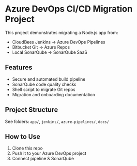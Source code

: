 # Azure DevOps CI/CD Migration Project

This project demonstrates migrating a Node.js app from:
- CloudBees Jenkins → Azure DevOps Pipelines
- Bitbucket Git → Azure Repos
- Local SonarQube → SonarQube SaaS

## Features
- Secure and automated build pipeline
- SonarQube code quality checks
- Shell script to migrate Git repos
- Migration and onboarding documentation

## Project Structure
See folders: `app/`, `jenkins/`, `azure-pipelines/`, `docs/`

## How to Use
1. Clone this repo
2. Push it to your Azure DevOps project
3. Connect pipeline & SonarQube
